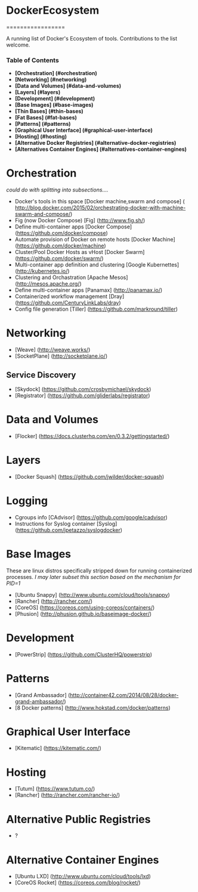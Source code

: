 # DockerEcosystem
=================

A running list of Docker's Ecosystem of tools. Contributions to the list welcome.

### Table of Contents
* **[Orchestration] (#orchestration)**
* **[Networking] (#networking)**
* **[Data and Volumes] (#data-and-volumes)**
* **[Layers] (#layers)**
* **[Development] (#development)**
* **[Base Images] (#base-images)**
* **[Thin Bases] (#thin-bases)**
* **[Fat Bases] (#fat-bases)**
* **[Patterns] (#patterns)**
* **[Graphical User Interface] (#graphical-user-interface)**
* **[Hosting] (#hosting)**
* **[Alternative Docker Registries] (#alternative-docker-registries)**
* **[Alternatives Container Engines] (#alternatives-container-engines)**


Orchestration
=============
*could do with splitting into subsections....*
* Docker's tools in this space [Docker machine,swarm and compose] ( http://blog.docker.com/2015/02/orchestrating-docker-with-machine-swarm-and-compose/)
* Fig (now Docker Compose) [Fig] (http://www.fig.sh/)
* Define multi-container apps [Docker Compose] (https://github.com/docker/compose)
* Automate provision of Docker on remote hosts [Docker Machine] (https://github.com/docker/machine)
* Cluster/Pool Docker Hosts as vHost [Docker Swarm] (https://github.com/docker/swarm/)
* Multi-container app definition and clustering [Google Kubernettes] (http://kubernetes.io/)
* Clustering and Orchastration [Apache Mesos] (http://mesos.apache.org/)
* Define multi-container apps [Panamax] (http://panamax.io/)
* Containerized workflow management [Dray] (https://github.com/CenturyLinkLabs/dray)
* Config file generation [Tiller] (https://github.com/markround/tiller)

Networking
==========
* [Weave] (http://weave.works/)
* [SocketPlane] (http://socketplane.io/)

Service Discovery
-----------------
* [Skydock] (https://github.com/crosbymichael/skydock)
* [Registrator] (https://github.com/gliderlabs/registrator)


Data and Volumes
================
* [Flocker] (https://docs.clusterhq.com/en/0.3.2/gettingstarted/)


Layers
======
* [Docker Squash] (https://github.com/jwilder/docker-squash)

Logging
=======
* Cgroups info [CAdvisor] (https://github.com/google/cadvisor)
* Instructions for Syslog container [Syslog] (https://github.com/jpetazzo/syslogdocker)

Base Images
===========
These are linux distros specifically stripped down for running containerized processes. 
*I may later subset this section based on the mechanism for PID=1*
* [Ubuntu Snappy] (http://www.ubuntu.com/cloud/tools/snappy)
* [Rancher] (http://rancher.com/)
* [CoreOS] (https://coreos.com/using-coreos/containers/)
* [Phusion] (http://phusion.github.io/baseimage-docker/)

Development
===========
* [PowerStrip] (https://github.com/ClusterHQ/powerstrip)

Patterns
========
* [Grand Ambassador] (http://container42.com/2014/08/28/docker-grand-ambassador/)
* [8 Docker patterns] (http://www.hokstad.com/docker/patterns)

Graphical User Interface
========================
* [Kitematic] (https://kitematic.com/)

Hosting
=======
* [Tutum] (https://www.tutum.co/)
* [Rancher] (http://rancher.com/rancher-io/)

Alternative Public Registries
=============================
* ?


Alternative Container Engines
==============================
* [Ubuntu LXD] (http://www.ubuntu.com/cloud/tools/lxd)
* [CoreOS Rocket] (https://coreos.com/blog/rocket/)
